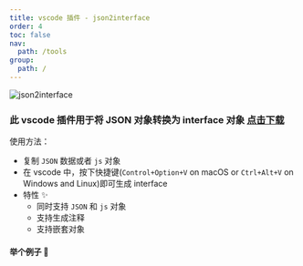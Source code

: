 ```yaml
---
title: vscode 插件 - json2interface
order: 4
toc: false
nav:
  path: /tools
group:
  path: /
---
```


![json2interface](https://user-images.githubusercontent.com/19237129/99965950-93bcbf00-2dd0-11eb-8029-cd5e9d760922.png)

### **此 vscode 插件用于将 JSON 对象转换为 interface 对象** [点击下载](https://marketplace.visualstudio.com/items?itemName=bluescurry.json2interface)

使用方法：

- 复制 `JSON` 数据或者 `js` 对象
- 在 vscode 中，按下快捷键(`Control+Option+V` on macOS or `Ctrl+Alt+V` on Windows and Linux)即可生成 interface
- 特性 ✨
  - 同时支持 `JSON` 和 `js` 对象
  - 支持生成注释
  - 支持嵌套对象

#### 举个例子 🌰

<code src="../json2interface/index.tsx" inline />
